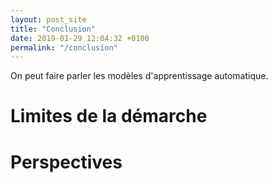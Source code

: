 ```yaml
---
layout: post_site
title: "Conclusion"
date: 2019-01-29 12:04:32 +0100
permalink: "/conclusion"
---
```


On peut faire parler les modèles d'apprentissage automatique.

# Limites de la démarche

# Perspectives
